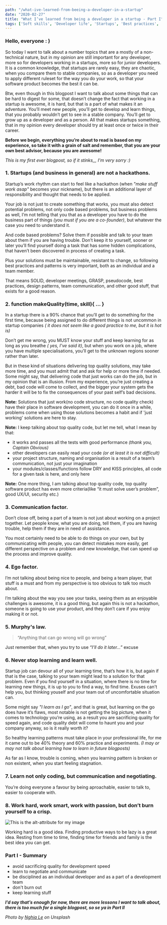 ```yaml
---
path: "/what-ive-learned-from-beeing-a-developer-in-a-startup"
date: "2020-02-27"
title: "What I’ve learned from being a developer in a startup - Part I"
tags: ['Soft skills', 'Developer life', 'Startups', 'Best practices', 'Code quality']
---
```


### Hello, everyone : )

So today I want to talk about a number topics that are a mostly of a non-technical nature, but in my opinion are still important for any developer, more so for developers working in a startups, more so for junior developers. It is a common knowledge, that startups are rarely easy, they are chaotic, when you compare them to stable companies, so as a developer you need to apply different ruleset for the way you do your work, so that your software product becomes the best it can be.  

Btw, even though in this blogpost I want to talk about some things that can be hard to digest for some, that doesn’t change the fact that working in a startup is awesome, it is hard, but that is a part of what makes it an adventure. You’ll meet new people, you’ll get to develop and learn things, that you probably wouldn’t get to see in a stable company. You’ll get to grow up as a developer and as a person. All that makes startups something, that in my opinion every developer should try at least once or twice in their career.

__Before we begin, everything you’re about to read is based on my experience, so take it with a grain of salt and remember, that you are your own best advisor, because you are awesome!__

_This is my first ever blogpost, so if it stinks,,, I'm very sorry :)_

### 1. Startups (and business in general) are not a hackathons.
Startup’s work rhythm can start to feel like a hackathon (when _"make stuff work asap"_ becomes your nickname), but there is an additional layer of responsibility and thought that needs to be applied.

Your job is not just to create something that works, you must also detect potential problems, not only code based problems, but business problems as well, I’m not telling that you that as a developer you have to do the business part of things _(you must if you are a co-founder)_, but whatever the case you need to understand it.

And code based problems? Solve them if possible and talk to your team about them if you are having trouble. Don’t keep it to yourself, sooner or later you’ll find yourself doing a task that has some hidden complications, that haven’t been discovered in process of creating a task.
 
Plus your solutions must be maintainable, resistant to change, so following best practices and patterns is very important, both as an individual and a team member.

That means SOLID, developer meetings, GRASP, pseudocode, best practices, design patterns, team communication, and other good stuff, that exists for a good reason.

### 2. function makeQuality(time, skill){ ... }
In a startup there is a 90% chance that you’ll get to do something for the first time, because being assigned to do different things is not uncommon in startup companies _( it does not seem like a good practice to me, but it is hot is)_

Don’t get me wrong, you MUST know your stuff and keep learning for as long as you breathe _( yes, I’ve said it)_, but when you work on a job, where you have multiple specialisations, you’ll get to the unknown regions sooner rather than later.

But in these kind of situations delivering top quality solutions, may take more time, and you must admit that and ask for help or more time if needed. Some might say, that delivering code that just works can do the job, but in my opinion that is an illusion. From my experience, you’re just creating a debt, bad code will come to collect, and the bigger your system gets the harder it will be to fix the consequences of your past self’s bad decisions.

__Note:__ Solutions that just work(no code structure, no code quality check) have their place in software development, you can do it once in a while, problems come when using those solutions becomes a habit and 
if 'just working' solutions are here to stay.

__Note:__ I keep talking about top quality code, but let me tell, what I mean by that:
* it works and passes all the tests with good performance _(thank you, Captain Obvious)_
* other developers can easily read your code _(or at least it is not difficult)_
* your project structure, naming and organisation is a result of a team’s communication, not just your imagination
* your modules/classes/functions follow DRY and KISS principles, all code for a given task is here, and only here

__Note:__ One more thing, I am talking about top quality code, top quality software product has even more criteria(like “it must solve user’s problem”, good UX/UI, security etc.)

### 3. Communication factor.
Don’t close off, being a part of a team is not just about working on a project together. Let people know, what you are doing, tell them, if you are having trouble, help them if they are in need of assistance. 

You most certainly need to be able to do things on your own, but by communicating with people, you can detect mistakes more easily, get different perspective on a problem and new knowledge, that can speed up the process and improve quality.

### 4. Ego factor.
I’m not talking about being nice to people, and being a team player, that stuff is a must and from my perspective is too obvious to talk too much about.

I’m talking about the way you see your tasks, seeing them as an enjoyable challenges is awesome, it is a good thing, but again this is not a hackathon, someone is going to use your product, and they don’t care if you enjoy making it or not.

### 5. Murphy's law.
> “Anything that can go wrong will go wrong”

Just remember that, when you try to use _“I’ll do it later…”_ excuse

### 6. Never stop learning and learn well.
Startup job can devour all of your learning time, that’s how it is, but again if that is the case, talking to your team might lead to a solution for that problem. Even if you find yourself in a situation, where there is no time for learning new things, it is up to you to find a way, to find time. Exuses can't help you, but thinking youself and your team out of uncomfortable situation can.

Some might say _"I learn as I go"_, and that is great, but learning on the go does have it’s flaws, most notable is not getting the big picture, when it comes to technology you’re using, as a result you are sacrificing quality for speed again, and code quality debt will come to haunt you and your company anyway, so is it really worth it?

So healthy learning patterns must take place in your professional life, for me it came out to be 40% theory and 60% practice and experiments.
_(I may or may not talk about learning how to learn in future blogposts)_

As far as I know, trouble is coming, when you learning pattern is broken or non existent, when you start feeling stagnation.

### 7. Learn not only coding, but communication and negotiating.
You’re doing everyone a favour by being aproachable, easier to talk to, easier to cooperate with.


### 8. Work hard, work smart, work with passion, but don’t burn yourself to a crisp.

![This is the alt-attribute for my image](/img/blogposts/freedom.jpg "Live, work,create")

Working hard is a good idea.
Finding productive ways to be lazy is a great idea.
Resting from time to time, finding time for friends and family is the best idea you can get.

### Part I - Summary
* avoid sacrificing quality for development speed
* learn to negotiate and communicate
* be disciplined as an individual developer and as a part of a development team
* don't burn out
* keep learning stuff

__*I’d say that’s enough for now, there are more lessons I want to talk about, there is too much for a single blogpost, so se ya in Part II*__

_Photo by [Nghia Le](https://unsplash.com/@lephunghia) on Unsplash_
 
